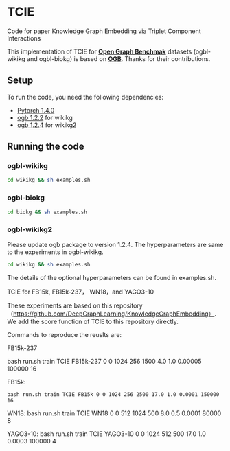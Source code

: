 # TCIE 

Code for paper Knowledge Graph Embedding via Triplet Component Interactions

This implementation of TCIE for [**Open Graph Benchmak**](https://arxiv.org/abs/2005.00687) datasets (ogbl-wikikg and ogbl-biokg) is based on [**OGB**](https://github.com/snap-stanford/ogb). Thanks for their contributions.


## Setup

To run the code, you need the following dependencies:

- [Pytorch 1.4.0](https://pytorch.org/)
- [ogb 1.2.2](https://github.com/snap-stanford/ogb) for wikikg
- [ogb 1.2.4](https://github.com/snap-stanford/ogb) for wikikg2



## Running the code 

### ogbl-wikikg

```bash
cd wikikg && sh examples.sh

```
### ogbl-biokg
```bash
cd biokg && sh examples.sh
```

### ogbl-wikikg2
Please update ogb package to version 1.2.4. 
The hyperparameters are same to the experiments in ogbl-wikikg.

```bash
cd wikikg && sh examples.sh
```

The details of the optional hyperparameters can be found in examples.sh.

TCIE for FB15k, FB15k-237， WN18，and YAGO3-10

These experiments are based on this repository（https://github.com/DeepGraphLearning/KnowledgeGraphEmbedding）. We add the score function of TCIE to this repository directly.

Commands to reproduce the reuslts are:

FB15k-237

bash run.sh train TCIE FB15k-237 0 0 1024 256 1500 4.0 1.0 0.00005 100000 16 

FB15k:
```
bash run.sh train TCIE FB15k 0 0 1024 256 2500 17.0 1.0 0.0001 150000 16 
```

WN18:
bash run.sh train TCIE WN18 0 0 512 1024 500 8.0 0.5 0.0001 80000 8 

YAGO3-10:
bash run.sh train TCIE YAGO3-10 0 0 1024 512 500 17.0 1.0 0.0003 100000 4



